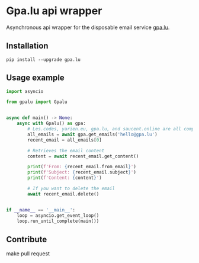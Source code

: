 # Gpa.lu api wrapper

Asynchronous api wrapper for the disposable email service [gpa.lu](https://gpa.lu).

## Installation

```
pip install --upgrade gpa.lu
```

## Usage example

```py
import asyncio

from gpalu import Gpalu


async def main() -> None:
    async with Gpalu() as gpa:
        # Les.codes, yarien.eu, gpa.lu, and saucent.online are all compatible.
        all_emails = await gpa.get_emails('hello@gpa.lu')
        recent_email = all_emails[0]

        # Retrieves the email content
        content = await recent_email.get_content()

        print(f'From: {recent_email.from_email}')
        print(f'Subject: {recent_email.subject}')
        print(f'Content: {content}')

        # If you want to delete the email
        await recent_email.delete()


if __name__ == '__main__':
    loop = asyncio.get_event_loop()
    loop.run_until_complete(main())

```

## Contribute

make pull request
